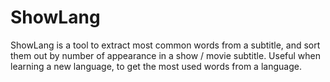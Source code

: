 # ShowLang
ShowLang is a tool to extract most common words from a subtitle, and sort them out by number of appearance in a show / movie subtitle. Useful when learning a new language, to get the most used words from a language.
